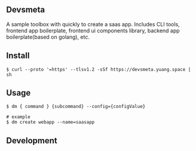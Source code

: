 Devsmeta
---

A sample toolbox with quickly to create a saas app. Includes CLI tools, frontend app boilerplate, frontend ui components library, backend app boilerplate(based on golang), etc.

## Install
``` shell
$ curl --proto '=https' --tlsv1.2 -sSf https://devsmeta.yuang.space | sh
```

## Usage
``` shell
$ dm { command } {subcommand} --config={configValue}

# example
$ dm create webapp --name=saasapp
```

## Development
